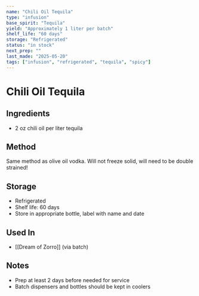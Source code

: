 ```yaml
---
name: "Chili Oil Tequila"
type: "infusion"
base_spirit: "Tequila"
yield: "Approximately 1 liter per batch"
shelf_life: "60 days"
storage: "Refrigerated"
status: "in stock"
next_prep: ""
last_made: "2025-05-20"
tags: ["infusion", "refrigerated", "tequila", "spicy"]
---
```


# Chili Oil Tequila

## Ingredients
- 2 oz chili oil per liter tequila

## Method
Same method as olive oil vodka. Will not freeze solid, will need to be double strained!

## Storage
- Refrigerated
- Shelf life: 60 days
- Store in appropriate bottle, label with name and date

## Used In
- [[Dream of Zorro]] (via batch)

## Notes
- Prep at least 2 days before needed for service
- Batch dispensers and bottles should be kept in coolers
